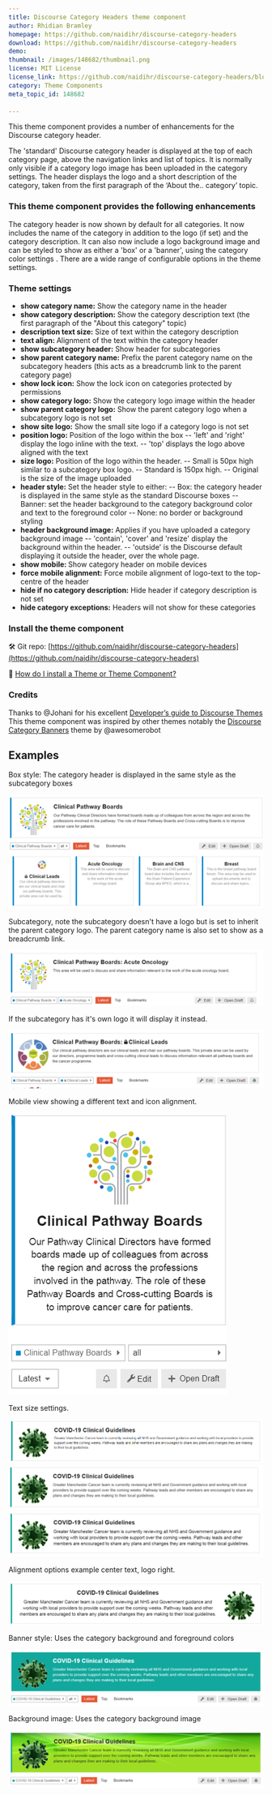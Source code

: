 ```yaml
---
title: Discourse Category Headers theme component
author: Rhidian Bramley
homepage: https://github.com/naidihr/discourse-category-headers
download: https://github.com/naidihr/discourse-category-headers
demo: 
thumbnail: /images/148682/thumbnail.png
license: MIT License
license_link: https://github.com/naidihr/discourse-category-headers/blob/master/LICENSE
category: Theme Components
meta_topic_id: 148682

---
```


This theme component provides a number of enhancements for the Discourse category header.

The 'standard' Discourse category header is displayed at the top of each category page, above the navigation links and list of topics. It is normally only visible if a category logo image has been uploaded in the category settings. The header displays the logo and a short description of the category, taken from the first paragraph of the ‘About the.. category’ topic. 

### This theme component provides the following enhancements

The category header is now shown by default for all categories. It now includes the name of the category in addition to the logo (if set)  and the category description. It can also now include a logo background image and can be styled to show as either a 'box' or a 'banner', using the category color settings . There are a wide range of configurable options in the theme settings. 

### Theme settings

* <b>show category name:</b> Show the category name in the header
* <b>show category description:</b> Show the category description text (the first paragraph of the "About this category" topic)
* <b>description text size:</b> Size of text within the category description
* <b>text align: </b>Alignment of the text within the category header
* <b>show subcategory header:</b> Show header for subcategories
* <b>show parent category name:</b> Prefix the parent category name on the subcategory headers (this acts as a breadcrumb link to the parent category page)
* <b>show lock icon:</b> Show the lock icon on categories protected by permissions
* <b>show category logo:</b> Show the category logo image within the header
* <b>show parent category logo:</b> Show the parent category logo when a subcategory logo is not set
* <b>show site logo:</b> Show the small site logo if a category logo is not set
* <b>position logo:</b> Position of the logo within  the box
-- 'left' and 'right' display the logo inline with the text. 
-- 'top' displays the logo above aligned with the text
* <b>size logo:</b> Position of the logo within the header. 
-- Small is 50px high similar to a subcategory box logo. 
-- Standard is 150px high. 
-- Original is the size of the image uploaded
* <b>header style:</b> Set the header style to either: 
-- Box: the category header is displayed in the same style as the standard Discourse boxes
-- Banner: set the header background to the category background color and text to the foreground color 
-- None: no border or background styling
* <b>header background image:</b> Applies if you have uploaded a category background image 
-- 'contain', 'cover' and 'resize' display the background within the header. 
-- 'outside' is the Discourse default displaying it outside the header, over the whole page.
* <b>show mobile: </b>Show category header on mobile devices
* <b>force mobile alignment:</b> Force mobile alignment of logo-text to the top-centre of the header
* <b>hide if no category description:</b> Hide header if category description is not set
* <b>hide category exceptions:</b> Headers will not show for these categories

### Install the theme component 

:hammer_and_wrench: Git repo: [https://github.com/naidihr/discourse-category-headers](https://github.com/naidihr/discourse-category-headers)

:thinking: [How do I install a Theme or Theme Component?](https://meta.discourse.org/t/how-do-i-install-a-theme-or-theme-component/63682)

### Credits
Thanks to @Johani for his excellent [Developer’s guide to Discourse Themes](https://meta.discourse.org/t/developer-s-guide-to-discourse-themes/93648)
This theme component was inspired by other themes notably the [Discourse Category Banners](https://meta.discourse.org/t/discourse-category-banners/86241) theme by @awesomerobot 

## Examples

Box style: The category header is displayed in the same style as the subcategory boxes

![image: 690x307](/images/148682/qdDI3CnhysCTJqbkXc7E7x3J86u.png) 

Subcategory, note the subcategory doesn't have a logo but is set to inherit the parent category logo. The parent category name is also set to show as a breadcrumb link.

![image: 690x150](/images/148682/17eO7iplUsYobNlKgo3KKPy6TgH.png) 

If the subcategory has it's own logo it will display it instead.

![image: 690x158](/images/148682/e0Xb4pt2dtvj23IDNjMjyX6Wpcz.png) 

Mobile view showing a different text and icon alignment.

![image: 193x250](/images/148682/ogwFqbjRW6GPvMngjPWtWkspxr3.png)

Text size settings.

![image: 690x119](/images/148682/t2GHqdpxaHwdx5lMWQdJLsWHY5G.png) 
![image: 690x121](/images/148682/f5FViLOydNBGwhEFibVrc2Fe2yV.png) 
![image: 690x123](/images/148682/s3HspeA6G8ALK8DTbxmI1zw7vQ5.png) 

Alignment options example center text, logo right.

![image: 690x119](/images/148682/29cbMIzZdjsgUFL5CdpowKAbRxx.png) 

Banner style: Uses the category background and foreground colors

![image: 690x152](/images/148682/lAejDn69EPalVbLeQYw6KeZUfyU.png) 

Background image: Uses the category background image

![image: 690x157](/images/148682/kVivOQ3UwFFelRyfnvCrbrSGjkj.jpeg)